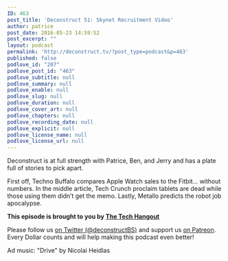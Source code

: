 ```yaml
---
ID: 463
post_title: 'Deconstruct 51: Skynet Recruitment Video'
author: patrice
post_date: 2016-05-23 14:59:52
post_excerpt: ""
layout: podcast
permalink: 'http://deconstruct.tv/?post_type=podcast&p=463'
published: false
podlove_id: "207"
podlove_post_id: "463"
podlove_subtitle: null
podlove_summary: null
podlove_enable: null
podlove_slug: null
podlove_duration: null
podlove_cover_art: null
podlove_chapters: null
podlove_recording_date: null
podlove_explicit: null
podlove_license_name: null
podlove_license_url: null
---
```

<p>Deconstruct is at full strength with Patrice, Ben, and Jerry and has a plate full of stories to pick apart.</p>
<p>First off, Techno Buffalo compares Apple Watch sales to the Fitbit… without numbers.  In the middle article, Tech Crunch proclaim tablets are dead while those using them didn’t get the memo.  Lastly, Metallo predicts the robot job apocalypse.</p>
<p><strong>This episode is brought to you by <a href="http://thetechhangout.com">The Tech Hangout</a></strong>
</p>
<p>
Please follow us <a href="http://twitter.com/deconstructBS">on Twitter (@deconstructBS)</a> and support us <a href="http://patreon.com/deconstruct">on Patreon</a>. Every Dollar counts and will help making this podcast even better!
</p>
<p>Ad music: "Drive" by Nicolai Heidlas</p>